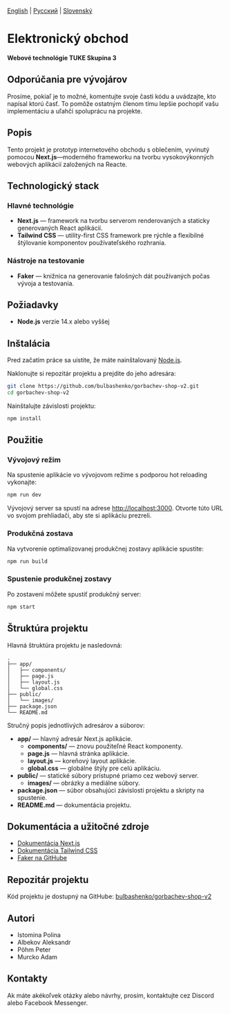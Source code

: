 [English](https://github.com/bulbashenko/gorbachev-shop-v2/blob/main/README.md) | [Русский](https://github.com/bulbashenko/gorbachev-shop-v2/blob/main/README.ru_RU.md) | [Slovenský](https://github.com/bulbashenko/gorbachev-shop-v2/blob/main/README.sk_SK.md)

# Elektronický obchod

**Webové technológie TUKE Skupina 3**

## Odporúčania pre vývojárov

Prosíme, pokiaľ je to možné, komentujte svoje časti kódu a uvádzajte, kto napísal ktorú časť. To pomôže ostatným členom tímu lepšie pochopiť vašu implementáciu a uľahčí spoluprácu na projekte.

## Popis

Tento projekt je prototyp internetového obchodu s oblečením, vyvinutý pomocou **Next.js**—moderného frameworku na tvorbu vysokovýkonných webových aplikácií založených na Reacte.

## Technologický stack

### Hlavné technológie

- **Next.js** — framework na tvorbu serverom renderovaných a staticky generovaných React aplikácií.
- **Tailwind CSS** — utility-first CSS framework pre rýchle a flexibilné štýlovanie komponentov používateľského rozhrania.

### Nástroje na testovanie

- **Faker** — knižnica na generovanie falošných dát používaných počas vývoja a testovania.

## Požiadavky

- **Node.js** verzie 14.x alebo vyššej

## Inštalácia

Pred začatím práce sa uistite, že máte nainštalovaný [Node.js](https://nodejs.org/).

Naklonujte si repozitár projektu a prejdite do jeho adresára:

```bash
git clone https://github.com/bulbashenko/gorbachev-shop-v2.git
cd gorbachev-shop-v2
```

Nainštalujte závislosti projektu:

```bash
npm install
```

## Použitie

### Vývojový režim

Na spustenie aplikácie vo vývojovom režime s podporou hot reloading vykonajte:

```bash
npm run dev
```

Vývojový server sa spustí na adrese [http://localhost:3000](http://localhost:3000/). Otvorte túto URL vo svojom prehliadači, aby ste si aplikáciu prezreli.

### Produkčná zostava

Na vytvorenie optimalizovanej produkčnej zostavy aplikácie spustite:

```bash
npm run build
```

### Spustenie produkčnej zostavy

Po zostavení môžete spustiť produkčný server:

```bash
npm start
```

## Štruktúra projektu

Hlavná štruktúra projektu je nasledovná:

```
.
├── app/
│   ├── components/
│   ├── page.js
│   ├── layout.js
│   └── global.css
├── public/
│   └── images/
├── package.json
└── README.md
```

Stručný popis jednotlivých adresárov a súborov:

- **app/** — hlavný adresár Next.js aplikácie.
  - **components/** — znovu použiteľné React komponenty.
  - **page.js** — hlavná stránka aplikácie.
  - **layout.js** — koreňový layout aplikácie.
  - **global.css** — globálne štýly pre celú aplikáciu.
- **public/** — statické súbory prístupné priamo cez webový server.
  - **images/** — obrázky a mediálne súbory.
- **package.json** — súbor obsahujúci závislosti projektu a skripty na spustenie.
- **README.md** — dokumentácia projektu.

## Dokumentácia a užitočné zdroje

- [Dokumentácia Next.js](https://nextjs.org/docs)
- [Dokumentácia Tailwind CSS](https://tailwindcss.com/docs)
- [Faker na GitHube](https://github.com/faker-js/faker)

## Repozitár projektu

Kód projektu je dostupný na GitHube: [bulbashenko/gorbachev-shop-v2](https://github.com/bulbashenko/gorbachev-shop-v2)

## Autori

- Istomina Polina
- Albekov Aleksandr
- Pöhm Peter
- Murcko Adam

## Kontakty

Ak máte akékoľvek otázky alebo návrhy, prosím, kontaktujte cez Discord alebo Facebook Messenger.


